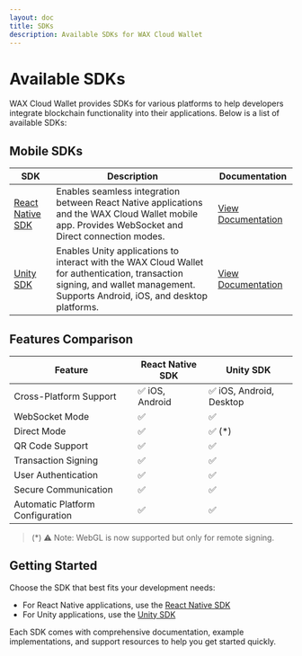 ```yaml
---
layout: doc
title: SDKs
description: Available SDKs for WAX Cloud Wallet
---
```


# Available SDKs

WAX Cloud Wallet provides SDKs for various platforms to help developers integrate blockchain functionality into their applications. Below is a list of available SDKs:

## Mobile SDKs

| SDK | Description | Documentation |
|-----|-------------|---------------|
| [React Native SDK](/build/cloud-wallet/sdks/react-native/) | Enables seamless integration between React Native applications and the WAX Cloud Wallet mobile app. Provides WebSocket and Direct connection modes. | [View Documentation](/build/cloud-wallet/sdks/react-native/) |
| [Unity SDK](/build/cloud-wallet/sdks/unity/) | Enables Unity applications to interact with the WAX Cloud Wallet for authentication, transaction signing, and wallet management. Supports Android, iOS, and desktop platforms. | [View Documentation](/build/cloud-wallet/sdks/unity/) |

## Features Comparison

| Feature | React Native SDK | Unity SDK |
|---------|-----------------|-----------|
| Cross-Platform Support | ✅ iOS, Android | ✅ iOS, Android, Desktop |
| WebSocket Mode | ✅ | ✅ |
| Direct Mode | ✅ | ✅ (*) |
| QR Code Support | ✅ | ✅ |
| Transaction Signing | ✅ | ✅ |
| User Authentication | ✅ | ✅ |
| Secure Communication | ✅ | ✅ |
| Automatic Platform Configuration | ✅ | ✅ |

> (*) ⚠️ Note: WebGL is now supported but only for remote signing.

## Getting Started

Choose the SDK that best fits your development needs:

- For React Native applications, use the [React Native SDK](/build/cloud-wallet/sdks/react-native/)
- For Unity applications, use the [Unity SDK](/build/cloud-wallet/sdks/unity/)

Each SDK comes with comprehensive documentation, example implementations, and support resources to help you get started quickly.
